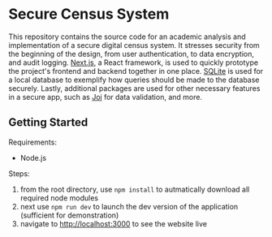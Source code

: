 # Secure Census System
This repository contains the source code for an academic analysis and implementation of a secure digital census system. It stresses security from the beginning of the design, from user authentication, to data encryption, and audit logging. [Next.js](https://nextjs.org/), a React framework, is used to quickly prototype the project's frontend and backend together in one place. [SQLite](https://www.sqlite.org/) is used for a local database to exemplify how queries should be made to the database securely. Lastly, additional packages are used for other necessary features in a secure app, such as [Joi](https://joi.dev/) for data validation, and more.

## Getting Started

Requirements:
- Node.js 

Steps:
1. from the root directory, use `npm install` to autmatically download all required node modules
2. next use `npm run dev` to launch the dev version of the application (sufficient for demonstration)
3. navigate to [http://localhost:3000](http://localhost:3000) to see the website live
